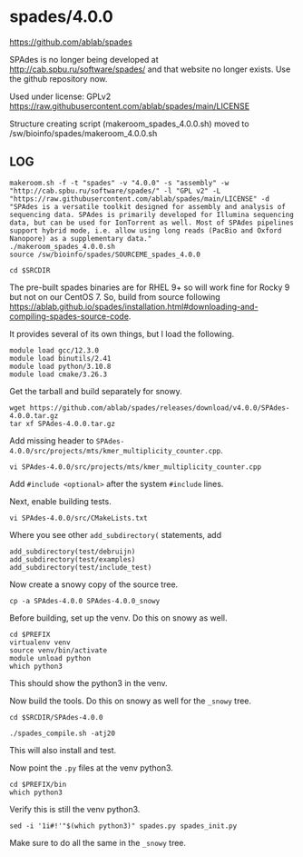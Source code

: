 spades/4.0.0
============

<https://github.com/ablab/spades>

SPAdes is no longer being developed at <http://cab.spbu.ru/software/spades/> and that website no longer exists.  Use the github repository now.

Used under license:
GPLv2
<https://raw.githubusercontent.com/ablab/spades/main/LICENSE>

Structure creating script (makeroom_spades_4.0.0.sh) moved to /sw/bioinfo/spades/makeroom_4.0.0.sh

LOG
---

    makeroom.sh -f -t "spades" -v "4.0.0" -s "assembly" -w "http://cab.spbu.ru/software/spades/" -l "GPL v2" -L "https://raw.githubusercontent.com/ablab/spades/main/LICENSE" -d "SPAdes is a versatile toolkit designed for assembly and analysis of sequencing data. SPAdes is primarily developed for Illumina sequencing data, but can be used for IonTorrent as well. Most of SPAdes pipelines support hybrid mode, i.e. allow using long reads (PacBio and Oxford Nanopore) as a supplementary data."
    ./makeroom_spades_4.0.0.sh
    source /sw/bioinfo/spades/SOURCEME_spades_4.0.0

    cd $SRCDIR

The pre-built spades binaries are for RHEL 9+ so will work fine for Rocky 9 but
not on our CentOS 7.  So, build from source following
<https://ablab.github.io/spades/installation.html#downloading-and-compiling-spades-source-code>.

It provides several of its own things, but I load the following.

    module load gcc/12.3.0
    module load binutils/2.41
    module load python/3.10.8
    module load cmake/3.26.3

Get the tarball and build separately for snowy.

    wget https://github.com/ablab/spades/releases/download/v4.0.0/SPAdes-4.0.0.tar.gz
    tar xf SPAdes-4.0.0.tar.gz

Add missing header to `SPAdes-4.0.0/src/projects/mts/kmer_multiplicity_counter.cpp`.

    vi SPAdes-4.0.0/src/projects/mts/kmer_multiplicity_counter.cpp

Add `#include <optional>` after the system `#include` lines.

Next, enable building tests.

    vi SPAdes-4.0.0/src/CMakeLists.txt

Where you see other `add_subdirectory(` statements, add

    add_subdirectory(test/debruijn)
    add_subdirectory(test/examples)
    add_subdirectory(test/include_test)

Now create a snowy copy of the source tree.

    cp -a SPAdes-4.0.0 SPAdes-4.0.0_snowy

Before building, set up the venv.  Do this on snowy as well.

    cd $PREFIX
    virtualenv venv
    source venv/bin/activate
    module unload python
    which python3

This should show the python3 in the venv.

Now build the tools.  Do this on snowy as well for the `_snowy` tree.

    cd $SRCDIR/SPAdes-4.0.0

    ./spades_compile.sh -atj20

This will also install and test.

Now point the `.py` files at the venv python3.

    cd $PREFIX/bin
    which python3

Verify this is still the venv python3.


    sed -i '1i#!'"$(which python3)" spades.py spades_init.py 

Make sure to do all the same in the `_snowy` tree.
